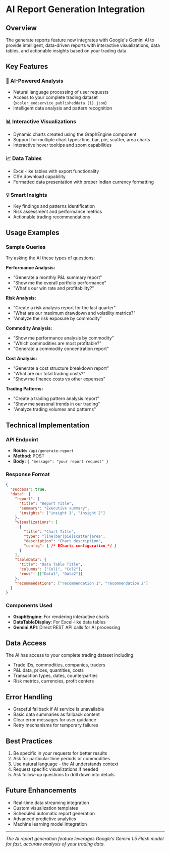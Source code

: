 # AI Report Generation Integration

## Overview
The generate reports feature now integrates with Google's Gemini AI to provide intelligent, data-driven reports with interactive visualizations, data tables, and actionable insights based on your trading data.

## Key Features

### 🤖 AI-Powered Analysis
- Natural language processing of user requests
- Access to your complete trading dataset (`xceler_eodservice_publisheddata (1).json`)
- Intelligent data analysis and pattern recognition

### 📊 Interactive Visualizations
- Dynamic charts created using the GraphEngine component
- Support for multiple chart types: line, bar, pie, scatter, area charts
- Interactive hover tooltips and zoom capabilities

### 📈 Data Tables
- Excel-like tables with export functionality
- CSV download capability
- Formatted data presentation with proper Indian currency formatting

### 💡 Smart Insights
- Key findings and patterns identification
- Risk assessment and performance metrics
- Actionable trading recommendations

## Usage Examples

### Sample Queries
Try asking the AI these types of questions:

**Performance Analysis:**
- "Generate a monthly P&L summary report"
- "Show me the overall portfolio performance"
- "What's our win rate and profitability?"

**Risk Analysis:**
- "Create a risk analysis report for the last quarter"  
- "What are our maximum drawdown and volatility metrics?"
- "Analyze the risk exposure by commodity"

**Commodity Analysis:**
- "Show me performance analysis by commodity"
- "Which commodities are most profitable?"
- "Generate a commodity concentration report"

**Cost Analysis:**
- "Generate a cost structure breakdown report"
- "What are our total trading costs?"
- "Show me finance costs vs other expenses"

**Trading Patterns:**
- "Create a trading pattern analysis report"
- "Show me seasonal trends in our trading"
- "Analyze trading volumes and patterns"

## Technical Implementation

### API Endpoint
- **Route:** `/api/generate-report`
- **Method:** POST
- **Body:** `{ "message": "your report request" }`

### Response Format
```json
{
  "success": true,
  "data": {
    "report": {
      "title": "Report Title",
      "summary": "Executive summary",
      "insights": ["insight 1", "insight 2"]
    },
    "visualizations": [
      {
        "title": "Chart Title",
        "type": "line|bar|pie|scatter|area",
        "description": "Chart description",
        "config": { /* ECharts configuration */ }
      }
    ],
    "tableData": {
      "title": "Data Table Title",
      "columns": ["Col1", "Col2"],
      "rows": [["Data1", "Data2"]]
    },
    "recommendations": ["recommendation 1", "recommendation 2"]
  }
}
```

### Components Used
- **GraphEngine**: For rendering interactive charts
- **DataTableDisplay**: For Excel-like data tables
- **Gemini API**: Direct REST API calls for AI processing

## Data Access
The AI has access to your complete trading dataset including:
- Trade IDs, commodities, companies, traders
- P&L data, prices, quantities, costs
- Transaction types, dates, counterparties
- Risk metrics, currencies, profit centers

## Error Handling
- Graceful fallback if AI service is unavailable
- Basic data summaries as fallback content
- Clear error messages for user guidance
- Retry mechanisms for temporary failures

## Best Practices
1. Be specific in your requests for better results
2. Ask for particular time periods or commodities
3. Use natural language - the AI understands context
4. Request specific visualizations if needed
5. Ask follow-up questions to drill down into details

## Future Enhancements
- Real-time data streaming integration
- Custom visualization templates
- Scheduled automatic report generation
- Advanced predictive analytics
- Machine learning model integration

---

*The AI report generation feature leverages Google's Gemini 1.5 Flash model for fast, accurate analysis of your trading data.* 